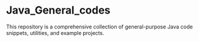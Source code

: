 # Java_General_codes
This repository is a comprehensive collection of general-purpose Java code snippets, utilities, and example projects.
